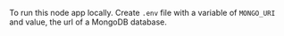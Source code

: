 To run this node app locally. Create `.env` file with a variable of `MONGO_URI` and value, the url of a MongoDB database.
